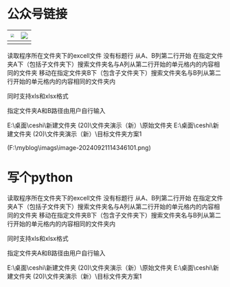 # 公众号链接

| <img src="https://s21.ax1x.com/2024/09/21/pAMUJje.png" style="zoom: 50%;" /> | ![](https://s21.ax1x.com/2024/09/21/pAMUQtx.png) |
| ------------------------------------------------------------ | ------------------------------------------------ |
|                                                              |                                                  |

读取程序所在文件夹下的excell文件
没有标题行
从A、B列第二行开始
在指定文件夹A下（包括子文件夹下）搜索文件夹名与A列从第二行开始的单元格内的内容相同的文件夹
移动在指定文件夹B下（包含子文件夹下）搜索文件夹名与B列从第二行开始的单元格内的内容相同的文件夹内

同时支持xls和xlsx格式

指定文件夹A和B路径由用户自行输入



E:\桌面\ceshi\新建文件夹 (20)\文件夹演示（新）\原始文件夹
E:\桌面\ceshi\新建文件夹 (20)\文件夹演示（新）\目标文件夹方案1

(F:\myblog\imags\image-20240921114346101.png)



# 写个python

读取程序所在文件夹下的excell文件
没有标题行
从A、B列第二行开始
在指定文件夹A下（包括子文件夹下）搜索文件夹名与A列从第二行开始的单元格内的内容相同的文件夹
移动在指定文件夹B下（包含子文件夹下）搜索文件夹名与B列从第二行开始的单元格内的内容相同的文件夹内

同时支持xls和xlsx格式

指定文件夹A和B路径由用户自行输入



E:\桌面\ceshi\新建文件夹 (20)\文件夹演示（新）\原始文件夹
E:\桌面\ceshi\新建文件夹 (20)\文件夹演示（新）\目标文件夹方案1

